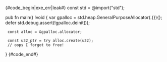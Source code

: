 {#code_begin|exe_err|leak#}
const std = @import("std");

pub fn main() !void {
     var gpalloc = std.heap.GeneralPurposeAllocator(.{}){};
     defer std.debug.assert(!gpalloc.deinit());
     
     const alloc = &gpalloc.allocator;
     
     const u32_ptr = try alloc.create(u32);
     // oops I forgot to free!
}
{#code_end#}
